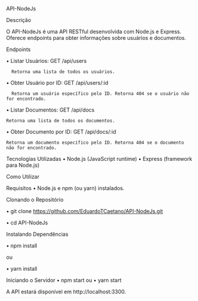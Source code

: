 API-NodeJs

Descrição

O API-NodeJs é uma API RESTful desenvolvida com Node.js e Express. Oferece endpoints para obter informações sobre usuários e documentos.

Endpoints

  •	Listar Usuários: GET /api/users

      Retorna uma lista de todos os usuários.

  •	Obter Usuário por ID: GET /api/users/:id

      Retorna um usuário específico pelo ID. Retorna 404 se o usuário não for encontrado.
  •	Listar Documentos: GET /api/docs

    Retorna uma lista de todos os documentos.

  •	Obter Documento por ID: GET /api/docs/:id

    Retorna um documento específico pelo ID. Retorna 404 se o documento não for encontrado.

Tecnologias Utilizadas
  •	Node.js (JavaScript runtime)
  •	Express (framework para Node.js)

Como Utilizar

Requisitos
•	Node.js e npm (ou yarn) instalados.

Clonando o Repositório

•	git clone https://github.com/EduardoTCaetano/API-NodeJs.git

•	cd API-NodeJs

  Instalando Dependências

•	npm install

ou

•	yarn install


Iniciando o Servidor
•	npm start
ou
•	yarn start

A API estará disponível em http://localhost:3300.
